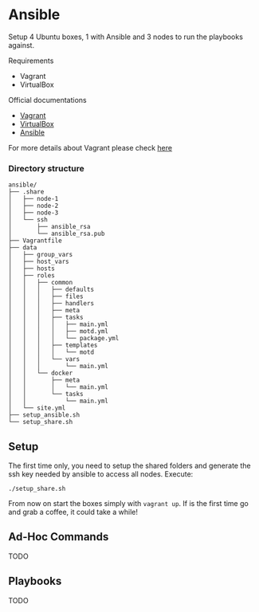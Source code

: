 # Ansible

Setup 4 Ubuntu boxes, 1 with Ansible and 3 nodes to run the playbooks against.

Requirements

* Vagrant
* VirtualBox

Official documentations

* [Vagrant](https://www.vagrantup.com/docs)
* [VirtualBox](https://www.virtualbox.org/wiki/Downloads)
* [Ansible](http://docs.ansible.com/ansible/latest/index.html)

For more details about Vagrant please check [here](other.md)

### Directory structure

```
ansible/
├── .share
│   ├── node-1
│   ├── node-2
│   ├── node-3
│   └── ssh
│       ├── ansible_rsa
│       └── ansible_rsa.pub
├── Vagrantfile
├── data
│   ├── group_vars
│   ├── host_vars
│   ├── hosts
│   ├── roles
│   │   ├── common
│   │   │   ├── defaults
│   │   │   ├── files
│   │   │   ├── handlers
│   │   │   ├── meta
│   │   │   ├── tasks
│   │   │   │   ├── main.yml
│   │   │   │   ├── motd.yml
│   │   │   │   └── package.yml
│   │   │   ├── templates
│   │   │   │   └── motd
│   │   │   └── vars
│   │   │       └── main.yml
│   │   └── docker
│   │       ├── meta
│   │       │   └── main.yml
│   │       └── tasks
│   │           └── main.yml
│   └── site.yml
├── setup_ansible.sh
└── setup_share.sh
```

## Setup

The first time only, you need to setup the shared folders and generate the ssh key needed by ansible to access all nodes. Execute:

```
./setup_share.sh
```

From now on start the boxes simply with `vagrant up`. If is the first time go and grab a coffee, it could take a while!

## Ad-Hoc Commands

TODO

## Playbooks

TODO
